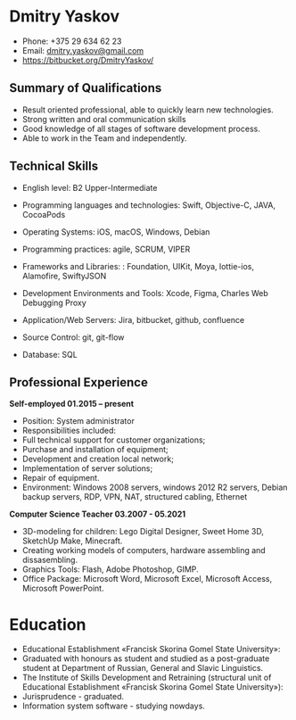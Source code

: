 # **Dmitry Yaskov**

* Phone: +375 29 634 62 23 
* Email: dmitry.yaskov@gmail.com
* https://bitbucket.org/DmitryYaskov/

## **Summary of Qualifications**
* Result oriented professional, able to quickly learn new technologies.
* Strong written and oral communication skills
* Good knowledge of all stages of software development process.
* Able to work in the Team and independently.

## **Technical Skills**

* English level: B2 Upper-Intermediate

* Programming languages and technologies: Swift, Objective-C, JAVA, CocoaPods
* Operating Systems: iOS, macOS, Windows, Debian
* Programming practices: agile, SCRUM, VIPER
* Frameworks and Libraries: :  Foundation, UIKit, Moya, lottie-ios, Alamofire, SwiftyJSON
* Development Environments and Tools: Xcode, Figma, Charles Web Debugging Proxy
* Application/Web Servers: Jira, bitbucket, github, confluence
* Source Control: git, git-flow 
* Database: SQL

## **Professional Experience**

**Self-employed		01.2015 – present**
* Position: System administrator
* Responsibilities included: 
* Full technical support for customer organizations;
* Purchase and installation of equipment;
* Development and creation local network;
* Implementation of server solutions;
* Repair of equipment.
* Environment: Windows 2008 servers, windows 2012 R2 servers, Debian backup servers, RDP, VPN, NAT, structured cabling, Ethernet

**Computer Science Teacher 03.2007 - 05.2021**

* 3D-modeling for children: Lego Digital Designer, Sweet Home 3D, SketchUp Make, Minecraft.
* Creating working models of computers, hardware assembling and dissasembling.
* Graphics Tools: Flash, Adobe Photoshop, GIMP.
* Office Package: Microsoft Word, Microsoft Excel, Microsoft Access, Microsoft PowerPoint.

# **Education**

* Educational Establishment «Francisk Skorina Gomel State University»:
* Graduated with honours as student and studied as a post-graduate student at Department of Russian, General and Slavic Linguistics.
* The Institute of Skills Development and Retraining (structural unit of Educational Establishment «Francisk Skorina Gomel State University»):
* Jurisprudence - graduated.
* Information system software -  studying nowdays.



